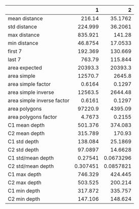 |                            |            1 |             2 |
|:---------------------------|-------------:|--------------:|
| mean distance              |   216.14     |    35.1762    |
| std distance               |   224.999    |    36.2061    |
| max distance               |   835.921    |   141.28      |
| min distance               |    46.8754   |    17.0533    |
| first 7                    |   192.369    |   130.669     |
| last 7                     |   763.79     |   115.844     |
| area expected              | 20393.3      | 20393.3       |
| area simple                | 12570.7      |  2645.8       |
| area simple factor         |     0.6164   |     0.1297    |
| area simple inverse        | 12563.5      |  2644.48      |
| area simple inverse factor |     0.6161   |     0.1297    |
| area polygons              | 97220.9      |  4395.09      |
| area polygons factor       |     4.7673   |     0.2155    |
| C1 mean depth              |   501.376    |   374.083     |
| C2 mean depth              |   315.789    |   170.93      |
| C1 std depth               |   138.084    |    25.1869    |
| C2 std depth               |    97.0897   |    14.6628    |
| C1 std/mean depth          |     0.27541  |     0.0673296 |
| C2 std/mean depth          |     0.307451 |     0.0857821 |
| C1 max depth               |   746.329    |   424.445     |
| C2 max depth               |   503.525    |   200.214     |
| C1 min depth               |   317.872    |   335.757     |
| C2 min depth               |   147.106    |   148.624     |